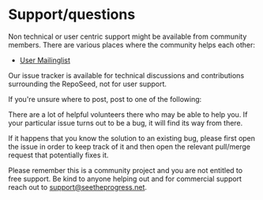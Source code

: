 # Support/questions

Non technical or user centric support might be available from community members.
There are various places where the community helps each other:
* [User Mailinglist](example.com)

Our issue tracker is available for technical discussions and contributions surrounding the RepoSeed, not for user support.

If you're unsure where to post, post to one of the following:

There are a lot of helpful volunteers there who may be able to help you. If your particular issue turns out to be a bug, it will find its way from there.

If it happens that you know the solution to an existing bug, please first open the issue in order to keep track of it and then open the relevant pull/merge request that potentially fixes it.

Please remember this is a community project and you are not entitled to free support. Be kind to anyone helping out and for commercial support reach out to support@seetheprogress.net.
